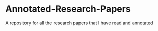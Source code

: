 # Annotated-Research-Papers
A repository for all the research papers that I have read and annotated
